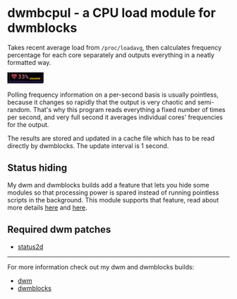 # dwmbcpul - a CPU load module for dwmblocks

Takes recent average load from `/proc/loadavg`, then calculates
frequency percentage for each core separately and outputs everything
in a neatly formatted way.

![preview](preview.gif)

Polling frequency information on a per-second basis is usually pointless, because
it changes so rapidly that the output is very chaotic and semi-random.
That's why this program reads everything a fixed number of times per second, and
very full second it averages individual cores' frequencies for the output.

The results are stored and updated in a cache file which has to be read directly
by dwmblocks. The update interval is 1 second.

## Status hiding

My dwm and dwmblocks builds add a feature that lets you hide some modules so that
processing power is spared instead of running pointless scripts in the background.
This module supports that feature, read about more details
[here](https://github.com/Randoragon/dwm#status-bar-rewrite) and [here](https://github.com/Randoragon/dwmblocks#persistent-modules).

## Required dwm patches

- [status2d](https://dwm.suckless.org/patches/status2d/)

---

For more information check out my dwm and dwmblocks builds:

- [dwm](https://github.com/randoragon/dwm)
- [dwmblocks](https://github.com/randoragon/dwmblocks)
